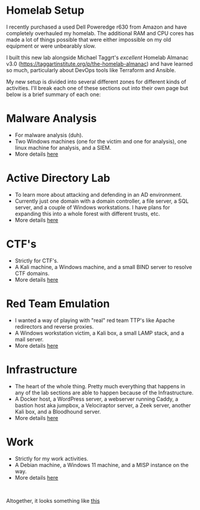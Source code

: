 Homelab Setup
=============

I recently purchased a used Dell Poweredge r630 from Amazon and have completely overhauled my homelab. The additional RAM and CPU cores has made a lot of things possible that were either impossible on my old equipment or were unbearably slow.

I built this new lab alongside Michael Taggrt's <i>excellent</i> Homelab Almanac v3.0 (https://taggartinstitute.org/p/the-homelab-almanac) and have learned so much, particularly about DevOps tools like Terraform and Ansible. 

My new setup is divided into several different zones for different kinds of activities. I'll break each one of these sections out into their own page but below is a brief summary of each one: 

# Malware Analysis
- For malware analysis (duh). 
- Two Windows machines (one for the victim and one for analysis), one linux machine for analysis, and a SIEM. 
- More details [here](./malware_analysis.md) 
 
# Active Directory Lab
- To learn more about attacking and defending in an AD environment. 
- Currently just one domain with a domain controller, a file server, a SQL server, and a couple of Windows workstations. I have plans for expanding this into a whole forest with different trusts, etc. 
- More details [here](./active_directory.md) 

# CTF's
- Strictly for CTF's. 
- A Kali machine, a Windows machine, and a small BIND server to resolve CTF domains. 
- More details [here](./ctf.md) 
 
# Red Team Emulation
- I wanted a way of playing with "real" red team TTP's like Apache redirectors and reverse proxies. 
- A Windows workstation victim, a Kali box, a small LAMP stack, and a mail server. 
- More details [here](./redteam_emulation.md) 

# Infrastructure
- The heart of the whole thing. Pretty much everything that happens in any of the lab sections are able to happen because of the Infrastructure. 
- A Docker host, a WordPress server, a webserver running Caddy, a bastion host aka jumpbox, a Velociraptor server, a Zeek server, another Kali box, and a Bloodhound server.
- More details [here](./infrastructure.md) 

# Work
- Strictly for my work activities.
- A Debian machine, a Windows 11 machine, and a MISP instance on the way. 
- More details [here](./work.md) 

<br>

Altogether, it looks something like [this](./network_diagram.md) 
